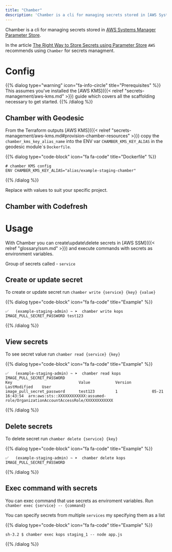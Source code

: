```yaml
---
title: "Chamber"
description: 'Chamber is a cli for managing secrets stored in [AWS Systems Manager Parameter Store](https://aws.amazon.com/systems-manager/features/#Parameter_Store)'
---
```

Chamber is a cli for managing secrets stored
in [AWS Systems Manager Parameter Store](https://aws.amazon.com/systems-manager/features/#Parameter_Store).

In the article [The Right Way to Store Secrets using Parameter Store](https://aws.amazon.com/blogs/mt/the-right-way-to-store-secrets-using-parameter-store/) `AWS` recommends using `Chamber` for secrets managment.


# Config

{{% dialog type="warning" icon="fa-info-circle" title="Prerequisites" %}}
This assumes you've installed the [AWS KMS]({{< relref "secrets-management/aws-kms.md" >}}) guide which covers all the scaffolding necessary to get started.
{{% /dialog %}}

## Chamber with Geodesic

From the Terraform outputs [AWS KMS]({{< relref "secrets-management/aws-kms.md#provision-chamber-resources" >}}) copy the `chamber_kms_key_alias_name` into the ENV var `CHAMBER_KMS_KEY_ALIAS` in the geodesic module\`s `Dockerfile`.

{{% dialog type="code-block" icon="fa fa-code" title="Dockerfile" %}}
```
# chamber KMS config
ENV CHAMBER_KMS_KEY_ALIAS="alias/example-staging-chamber"
```
{{% /dialog %}}

Replace with values to suit your specific project.

## Chamber with Codefresh

# Usage

With Chamber you can create\\update\\delete secrets in [AWS SSM]({{< relref "glossary/ssm.md" >}}) and execute
commands with secrets as environment variables.

Group of secrets called - `service`

## Create or update secret

To create or update secret run `chamber write {service} {key} {value}`

{{% dialog type="code-block" icon="fa fa-code" title="Example" %}}
```
✅   (example-staging-admin) ~ ➤  chamber write kops IMAGE_PULL_SECRET_PASSWORD test123
```
{{% /dialog %}}

## View secrets

To see secret value run `chamber read {service} {key}`

{{% dialog type="code-block" icon="fa fa-code" title="Example" %}}
```
✅   (example-staging-admin) ~ ➤  chamber read kops IMAGE_PULL_SECRET_PASSWORD
Key                             Value           Version         LastModified    User
image_pull_secret_password      test123         1               05-21 16:43:54  arn:aws:sts::XXXXXXXXXXXX:assumed-role/OrganizationAccountAccessRole/XXXXXXXXXXXX
```
{{% /dialog %}}

## Delete secrets

To delete secret run `chamber delete {service} {key}`

{{% dialog type="code-block" icon="fa fa-code" title="Example" %}}
```
✅   (example-staging-admin) ~ ➤  chamber delete kops IMAGE_PULL_SECRET_PASSWORD
```
{{% /dialog %}}

## Exec command with secrets

You can exec command that use secrets as enviroment variables.
Run `chamber exec {service} -- {command}`

You can specify secrets from multiple `services` my specifying them as a list

{{% dialog type="code-block" icon="fa fa-code" title="Example" %}}
```
sh-3.2 $ chamber exec kops staging_1 -- node app.js
```
{{% /dialog %}}
